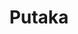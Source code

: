 ---
title: "Putaka"
title_bn: "পুতাকা নদী"
description: "Putaka river starts from the Amarpur & Dasukha bil and ends at Magura."
---